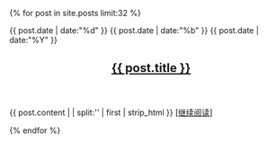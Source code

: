 {% for post in site.posts limit:32 %}

<article>
    <div>
        <!-- day -->
        <span>{{ post.date | date:"%d" }}</span>
        <!-- month -->
        <span>{{ post.date | date:"%b" }}</span>
        <!-- year -->
        <span>{{ post.date | date:"%Y" }}</span>
    </div>
     <header>
        <h2><a href="{{post.url}}" title="{{ post.title }}">{{ post.title }}</a></h2>
     </header>
     <div>
        <p>
            {{ post.content  | | split:'<!--more-->' | first | strip_html }}
            <a href="{{ post.url }}">[继续阅读]</a>
        </p>
     </div>
</article>

{% endfor %}
